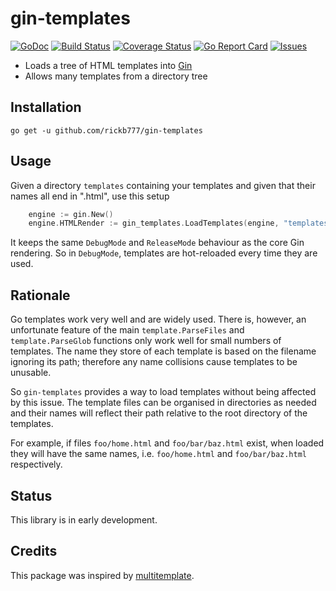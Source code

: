 # gin-templates

[![GoDoc](https://img.shields.io/badge/api-Godoc-blue.svg)](https://pkg.go.dev/github.com/rickb777/gin-templates)
[![Build Status](https://api.travis-ci.org/rickb777/gin-templates.svg?branch=master)](https://travis-ci.org/rickb777/gin-templates/builds)
[![Coverage Status](https://coveralls.io/repos/rickb777/gin-templates/badge.svg?branch=master&service=github)](https://coveralls.io/github/rickb777/gin-templates?branch=master)
[![Go Report Card](https://goreportcard.com/badge/github.com/rickb777/gin-templates)](https://goreportcard.com/report/github.com/rickb777/gin-templates)
[![Issues](https://img.shields.io/github/issues/rickb777/gin-templates.svg)](https://github.com/rickb777/gin-templates/issues)

* Loads a tree of HTML templates into [Gin](https://github.com/gin-gonic/gin)
* Allows many templates from a directory tree

## Installation

    go get -u github.com/rickb777/gin-templates

## Usage

Given a directory `templates` containing your templates and given that their names all end in ".html", use this setup

```go
	engine := gin.New()
	engine.HTMLRender := gin_templates.LoadTemplates(engine, "templates", ".html")
```

It keeps the same  `DebugMode` and `ReleaseMode` behaviour as the core Gin rendering. So in `DebugMode`, templates are hot-reloaded every time they are used.

## Rationale

Go templates work very well and are widely used. There is, however, an unfortunate feature of the main `template.ParseFiles` and `template.ParseGlob` functions only work well for small numbers of templates. The name they store of each template is based on the filename ignoring its path; therefore any name collisions cause templates to be unusable.

So `gin-templates` provides a way to load templates without being affected by this issue. The template files can be organised in directories as needed and their names will reflect their path relative to the root directory of the templates.

For example, if files `foo/home.html` and `foo/bar/baz.html` exist, when loaded they will have the same names, i.e. `foo/home.html` and `foo/bar/baz.html` respectively.

## Status

This library is in early development.

## Credits

This package was inspired by [multitemplate](https://github.com/gin-contrib/multitemplate).